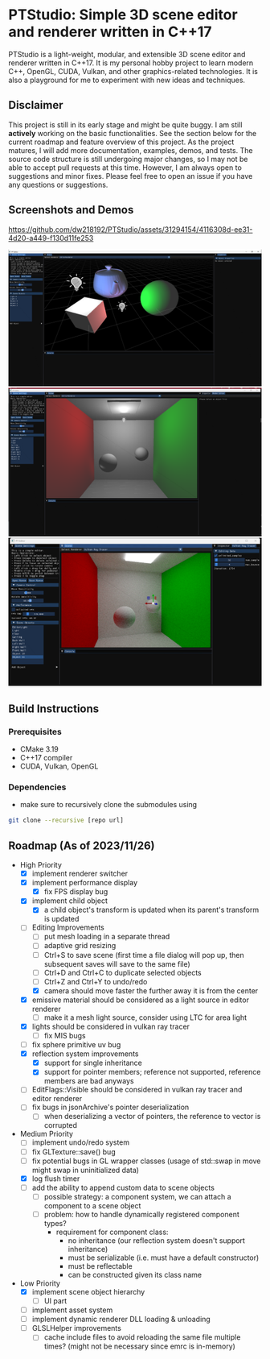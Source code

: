 # PTStudio: Simple 3D scene editor and renderer written in C++17
PTStudio is a light-weight, modular, and extensible 3D scene editor and renderer written in C++17. It is my personal hobby project to learn modern C++, OpenGL, CUDA, Vulkan, and other graphics-related technologies. It is also a playground for me to experiment with new ideas and techniques.

## Disclaimer
This project is still in its early stage and might be quite buggy. I am still **actively** working on the basic functionalities. See the section below for the current roadmap and feature overview of this project. As the project matures, I will add more documentation, examples, demos, and tests. The source code structure is still undergoing major changes, so I may not be able to accept pull requests at this time. However, I am always open to suggestions and minor fixes. Please feel free to open an issue if you have any questions or suggestions.

## Screenshots and Demos
https://github.com/dw218192/PTStudio/assets/31294154/4116308d-ee31-4d20-a449-f130d11fe253

![Screenshot](docs/readme_assets/scene_editing.png)
![Screenshot](docs/readme_assets/cornell_editing.png)
![Screenshot](docs/readme_assets/cornell.png)


## Build Instructions

### Prerequisites
- CMake 3.19
- C++17 compiler
- CUDA, Vulkan, OpenGL

### Dependencies
- make sure to recursively clone the submodules using
```bash
git clone --recursive [repo url]
```

## Roadmap (As of 2023/11/26)
- High Priority
    - [x] implement renderer switcher
    - [x] implement performance display
        - [x] fix FPS display bug
    - [x] implement child object
        - [x] a child object's transform is updated when its parent's transform is updated
    - [ ] Editing Improvements
        - [ ] put mesh loading in a separate thread
        - [ ] adaptive grid resizing
        - [ ] Ctrl+S to save scene (first time a file dialog will pop up, then subsequent saves will save to the same file)
        - [ ] Ctrl+D and Ctrl+C to duplicate selected objects
        - [ ] Ctrl+Z and Ctrl+Y to undo/redo
        - [x] camera should move faster the further away it is from the center
    - [x] emissive material should be considered as a light source in editor renderer
        - [ ] make it a mesh light source, consider using LTC for area light
    - [x] lights should be considered in vulkan ray tracer
        - [ ] fix MIS bugs
    - [ ] fix sphere primitive uv bug
    - [x] reflection system improvements
        - [x] support for single inheritance
        - [x] support for pointer members; reference not supported, reference members are bad anyways
    - [ ] EditFlags::Visible should be considered in vulkan ray tracer and editor renderer
    - [ ] fix bugs in jsonArchive's pointer deserialization
        -  [ ] when deserializing a vector of pointers, the reference to vector is corrupted
- Medium Priority
    - [ ] implement undo/redo system
    - [ ] fix GLTexture::save() bug
    - [ ] fix potential bugs in GL wrapper classes (usage of std::swap in move might swap in uninitialized data)
    - [x] log flush timer
    - [ ] add the ability to append custom data to scene objects
        - [ ] possible strategy: a component system, we can attach a component to a scene object
        - [ ] problem: how to handle dynamically registered component types? 
            - requirement for component class:
                - no inheritance (our reflection system doesn't support inheritance)
                - must be serializable (i.e. must have a default constructor)
                - must be reflectable
                - can be constructed given its class name
- Low Priority
    - [x] implement scene object hierarchy
        - [ ] UI part
    - [ ] implement asset system
    - [ ] implement dynamic renderer DLL loading & unloading
    - [ ] GLSLHelper improvements
        - [ ] cache include files to avoid reloading the same file multiple times? (might not be necessary since emrc is in-memory)